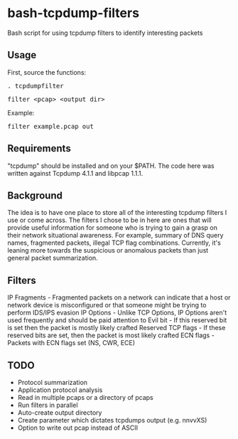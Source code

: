 bash-tcpdump-filters
====================

Bash script for using tcpdump filters to identify interesting packets

Usage
-----
First, source the functions:
<pre>. tcpdumpfilter</pre>

<pre>filter &lt;pcap&gt; &lt;output dir&gt;</pre>

Example: <pre>filter example.pcap out</pre>

Requirements
------------
"tcpdump" should be installed and on your $PATH. The code here was written against Tcpdump 4.1.1 and libpcap 1.1.1.

Background
----------
The idea is to have one place to store all of the interesting tcpdump filters I use or come across. The filters I chose to be in here are ones that will provide useful information for someone who is trying to gain a grasp on their network situational awareness. For example, summary of DNS query names, fragmented packets, illegal TCP flag combinations. Currently, it's leaning more towards the suspicious or anomalous packets than just general packet summarization.

Filters
-------
IP Fragments - Fragmented packets on a network can indicate that a host or network device is misconfigured or that someone might be trying to perform IDS/IPS evasion
IP Options - Unlike TCP Options, IP Options aren't used frequently and should be paid attention to
Evil bit - If this reserved bit is set then the packet is mostly likely crafted
Reserved TCP flags - If these reserved bits are set, then the packet is most likely crafted
ECN flags - Packets with ECN flags set (NS, CWR, ECE)

TODO
----
* Protocol summarization
* Application protocol analysis
* Read in multiple pcaps or a directory of pcaps
* Run filters in parallel
* Auto-create output directory
* Create parameter which dictates tcpdumps output (e.g. nnvvXS)
* Option to write out pcap instead of ASCII

